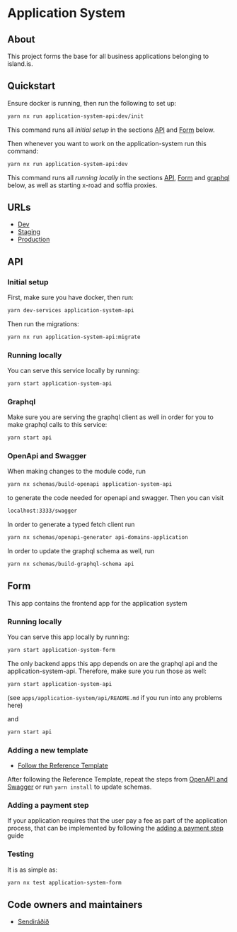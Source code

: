 # Application System

## About

This project forms the base for all business applications belonging to island.is.

## Quickstart

Ensure docker is running, then run the following to set up:

```bash
yarn nx run application-system-api:dev/init
```

This command runs all _initial setup_ in the sections [API](#API) and [Form](#Form) below.

Then whenever you want to work on the application-system run this command:

```bash
yarn nx run application-system-api:dev
```

This command runs all _running locally_ in the sections [API](#API), [Form](#Form) and [graphql](#graphql) below, as well as starting x-road and soffia proxies.

## URLs

- [Dev](https://beta.dev01.devland.is/umsoknir/)
- [Staging](https://beta.staging01.devland.is/umsoknir/)
- [Production](https://island.is/umsoknir/)

## API

### Initial setup

First, make sure you have docker, then run:

```bash
yarn dev-services application-system-api
```

Then run the migrations:

```bash
yarn nx run application-system-api:migrate
```

### Running locally

You can serve this service locally by running:

```bash
yarn start application-system-api
```

### Graphql

Make sure you are serving the graphql client as well in order for you to make graphql calls to this service:

```bash
yarn start api
```

### OpenApi and Swagger

When making changes to the module code, run

```bash
yarn nx schemas/build-openapi application-system-api
```

to generate the code needed for openapi and swagger. Then you can visit

```bash
localhost:3333/swagger
```

In order to generate a typed fetch client run

```bash
yarn nx schemas/openapi-generator api-domains-application
```

In order to update the graphql schema as well, run

```bash
yarn nx schemas/build-graphql-schema api
```

## Form

This app contains the frontend app for the application system

### Running locally

You can serve this app locally by running:

```bash
yarn start application-system-form
```

The only backend apps this app depends on are the graphql api and the application-system-api. Therefore, make sure you run those as well:

```bash
yarn start application-system-api
```

(see `apps/application-system/api/README.md` if you run into any problems here)

and

```bash
yarn start api
```

### Adding a new template

- [Follow the Reference Template](https://github.com/island-is/island.is/tree/main/libs/application/templates/reference-template)

After following the Reference Template, repeat the steps from [OpenAPI and Swagger](https://github.com/island-is/island.is/tree/main/apps/application-system#openapi-and-swagger) or run `yarn install` to update schemas.

### Adding a payment step

If your application requires that the user pay a fee as part of the application process,
that can be implemented by following the
[adding a payment step](../../handbook/misc/application-payment-guide.md) guide

### Testing

It is as simple as:

```bash
yarn nx test application-system-form
```

## Code owners and maintainers

- [Sendiráðið](https://github.com/orgs/island-is/teams/sendiradid-applications/members)
